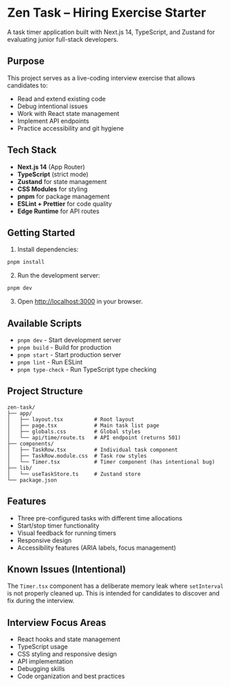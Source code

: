 # Zen Task – Hiring Exercise Starter

A task timer application built with Next.js 14, TypeScript, and Zustand for evaluating junior full-stack developers.

## Purpose

This project serves as a live-coding interview exercise that allows candidates to:
- Read and extend existing code
- Debug intentional issues
- Work with React state management
- Implement API endpoints
- Practice accessibility and git hygiene

## Tech Stack

- **Next.js 14** (App Router)
- **TypeScript** (strict mode)
- **Zustand** for state management
- **CSS Modules** for styling
- **pnpm** for package management
- **ESLint + Prettier** for code quality
- **Edge Runtime** for API routes

## Getting Started

1. Install dependencies:
```bash
pnpm install
```

2. Run the development server:
```bash
pnpm dev
```

3. Open [http://localhost:3000](http://localhost:3000) in your browser.

## Available Scripts

- `pnpm dev` - Start development server
- `pnpm build` - Build for production
- `pnpm start` - Start production server
- `pnpm lint` - Run ESLint
- `pnpm type-check` - Run TypeScript type checking

## Project Structure

```
zen-task/
├── app/
│   ├── layout.tsx          # Root layout
│   ├── page.tsx            # Main task list page
│   ├── globals.css         # Global styles
│   └── api/time/route.ts   # API endpoint (returns 501)
├── components/
│   ├── TaskRow.tsx         # Individual task component
│   ├── TaskRow.module.css  # Task row styles
│   └── Timer.tsx           # Timer component (has intentional bug)
├── lib/
│   └── useTaskStore.ts     # Zustand store
└── package.json
```

## Features

- Three pre-configured tasks with different time allocations
- Start/stop timer functionality
- Visual feedback for running timers
- Responsive design
- Accessibility features (ARIA labels, focus management)

## Known Issues (Intentional)

The `Timer.tsx` component has a deliberate memory leak where `setInterval` is not properly cleaned up. This is intended for candidates to discover and fix during the interview.

## Interview Focus Areas

- React hooks and state management
- TypeScript usage
- CSS styling and responsive design
- API implementation
- Debugging skills
- Code organization and best practices 